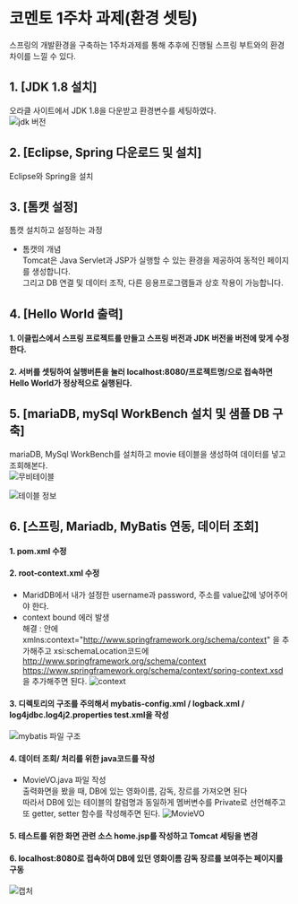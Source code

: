 # 코멘토 1주차 과제(환경 셋팅)   
스프링의 개발환경을 구축하는 1주차과제를 통해 추후에 진행될 스프링 부트와의 환경 차이를 느낄 수 있다.
## 1. [JDK 1.8 설치]  
오라클 사이트에서 JDK 1.8을 다운받고 환경변수를 세팅하였다.  
![jdk 버전](https://user-images.githubusercontent.com/104816594/201615991-2f66e318-cd5e-416f-81ce-c3e0a40dc906.PNG)
## 2. [Eclipse, Spring 다운로드 및 설치]  
Eclipse와 Spring을 설치  
## 3. [톰캣 설정]  
톰캣 설치하고 설정하는 과정  
* 톰캣의 개념  
Tomcat은 Java Servlet과 JSP가 실행할 수 있는 환경을 제공하여 동적인 페이지를 생성합니다.   
그리고 DB 연결 및 데이터 조작, 다른 응용프로그램들과 상호 작용이 가능합니다.  
## 4. [Hello World 출력]  
#### 1. 이클립스에서 스프링 프로젝트를 만들고 스프링 버전과 JDK 버전을 버전에 맞게 수정한다.  
#### 2. 서버를 셋팅하여 실행버튼을 눌러 localhost:8080/프로젝트명/으로 접속하면 Hello World가 정상적으로 실행된다.  
## 5. [mariaDB, mySql WorkBench 설치 및 샘플 DB 구축]  
mariaDB, MySql WorkBench를 설치하고 movie 테이블을 생성하여 데이터를 넣고 조회해본다.  
![무비테이블](https://user-images.githubusercontent.com/104816594/201621393-d30e39d1-3a9b-499a-9ade-80890f4d6610.PNG)  
  
  
![테이블 정보](https://user-images.githubusercontent.com/104816594/201621396-f5d71c29-1453-4ec4-80e2-27c9f9796203.PNG)  
## 6. [스프링, Mariadb, MyBatis 연동, 데이터 조회]  
#### 1. pom.xml 수정  
#### 2. root-context.xml 수정   
* MaridDB에서 내가 설정한 username과 password, 주소를 value값에 넣어주어야 한다.     
* context bound 에러 발생  
해결 : <beans>안에 xmlns:context="http://www.springframework.org/schema/context" 을 추가해주고 xsi:schemaLocation코드에  
  http://www.springframework.org/schema/context  
  https://www.springframework.org/schema/context/spring-context.xsd 을 추가해주면 된다.
  ![context](https://user-images.githubusercontent.com/104816594/201615986-23b2b15b-ed4e-4250-b4b0-5ecf47dde2c8.PNG)
#### 3. 디렉토리의 구조를 주의해서 mybatis-config.xml / logback.xml / log4jdbc.log4j2.properties test.xml을 작성 
![mybatis 파일 구조](https://user-images.githubusercontent.com/104816594/201621390-e7b180a3-210d-4a04-8556-a25df6a26408.PNG)  
#### 4. 데이터 조회/ 처리를 위한 java코드를 작성  
* MovieVO.java 파일 작성  
  출력화면을 봤을 때, DB에 있는 영화이름, 감독, 장르를 가져오면 된다  
  따라서 DB에 있는 테이블의 칼럼명과 동일하게 멤버변수를 Private로 선언해주고 또 getter, setter 함수를 작성해주면 된다. 
  ![MovieVO](https://user-images.githubusercontent.com/104816594/201618850-b7623b4b-8bce-46c4-8ef3-992244560aca.PNG) 
  
#### 5. 테스트를 위한 화면 관련 소스 home.jsp를 작성하고 Tomcat 세팅을 변경
#### 6. localhost:8080로 접속하여 DB에 있던 영화이름 감독 장르를 보여주는 페이지를 구동
![캡처](https://user-images.githubusercontent.com/104816594/201614727-4ea6f1c5-65e6-4a46-9a4a-e8e932a99329.PNG)
  

